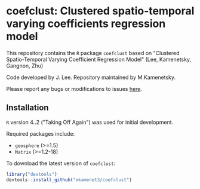 # coefclust: Clustered spatio-temporal varying coefficients regression model

This repository contains the `R` package `coefclust` based on "Clustered
Spatio-Temporal Varying Coefficient Regression Model" (Lee, Kamenetsky, Gangnon, Zhu)

Code developed by J. Lee. Repository maintained by M.Kamenetsky.

Please report any bugs or modifications to issues
[here](https://github.com/mkamenet3/coefclust/issues).


## Installation

`R` version 4..2 ("Taking Off Again") was used for initial development.

Required packages include:

- `geosphere` (>=1.5)
- `Matrix` (>=1.2-18)


To download the latest version of `coefclust`:

```R
library("devtools")
devtools::install_github("mkamenet3/coefclust")
```
